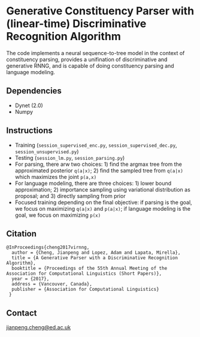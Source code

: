 # Generative Constituency Parser with (linear-time) Discriminative Recognition Algorithm

The code implements a neural sequence-to-tree model in the context of constituency parsing, provides a unifination of discriminative and generative RNNG, and is capable of doing constituency parsing and language modeling. 

## Dependencies
* Dynet (2.0)
* Numpy

## Instructions
* Training (```session_supervised_enc.py```, ```session_supervised_dec.py```, ```session_unsupervised.py```)
* Testing (```session_lm.py```, ```session_parsing.py```)
* For parsing, there arw two choices: 1) find the argmax tree from the approximated posterior ```q(a|x)```; 2) find the sampled tree from ```q(a|x)``` which maximizes the joint ```p(a,x)``` 
* For language modeling, there are three choices: 1) lower bound approximation; 2) importance sampling using variational distribution as proposal; and 3) directly sampling from prior
* Focused training depending on the final objective: if parsing is the goal, we focus on maximizing ```q(a|x)``` and ```p(a|x)```; if language modeling is the goal, we focus on maximizing ```p(x)```


## Citation
```
@InProceedings{cheng2017virnng, 
  author = {Cheng, Jianpeng and Lopez, Adam and Lapata, Mirella}, 
  title = {A Generative Parser with a Discriminative Recognition Algorithm}, 
  booktitle = {Proceedings of the 55th Annual Meeting of the Association for Computational Linguistics (Short Papers)}, 
  year = {2017}, 
  address = {Vancouver, Canada}, 
  publisher = {Association for Computational Linguistics} 
 }
```
## Contact
jianpeng.cheng@ed.ac.uk
